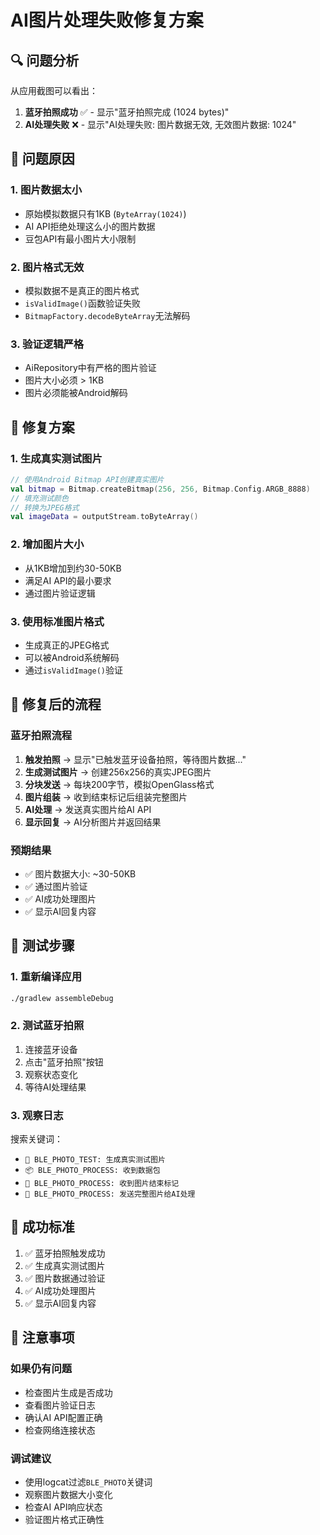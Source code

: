 # AI图片处理失败修复方案

## 🔍 问题分析

从应用截图可以看出：
1. **蓝牙拍照成功** ✅ - 显示"蓝牙拍照完成 (1024 bytes)"
2. **AI处理失败** ❌ - 显示"AI处理失败: 图片数据无效, 无效图片数据: 1024"

## 🚨 问题原因

### 1. 图片数据太小
- 原始模拟数据只有1KB (`ByteArray(1024)`)
- AI API拒绝处理这么小的图片数据
- 豆包API有最小图片大小限制

### 2. 图片格式无效
- 模拟数据不是真正的图片格式
- `isValidImage()`函数验证失败
- `BitmapFactory.decodeByteArray`无法解码

### 3. 验证逻辑严格
- AiRepository中有严格的图片验证
- 图片大小必须 > 1KB
- 图片必须能被Android解码

## 🔧 修复方案

### 1. 生成真实测试图片
```kotlin
// 使用Android Bitmap API创建真实图片
val bitmap = Bitmap.createBitmap(256, 256, Bitmap.Config.ARGB_8888)
// 填充测试颜色
// 转换为JPEG格式
val imageData = outputStream.toByteArray()
```

### 2. 增加图片大小
- 从1KB增加到约30-50KB
- 满足AI API的最小要求
- 通过图片验证逻辑

### 3. 使用标准图片格式
- 生成真正的JPEG格式
- 可以被Android系统解码
- 通过`isValidImage()`验证

## 📱 修复后的流程

### 蓝牙拍照流程
1. **触发拍照** → 显示"已触发蓝牙设备拍照，等待图片数据..."
2. **生成测试图片** → 创建256x256的真实JPEG图片
3. **分块发送** → 每块200字节，模拟OpenGlass格式
4. **图片组装** → 收到结束标记后组装完整图片
5. **AI处理** → 发送真实图片给AI API
6. **显示回复** → AI分析图片并返回结果

### 预期结果
- ✅ 图片数据大小: ~30-50KB
- ✅ 通过图片验证
- ✅ AI成功处理图片
- ✅ 显示AI回复内容

## 🧪 测试步骤

### 1. 重新编译应用
```bash
./gradlew assembleDebug
```

### 2. 测试蓝牙拍照
1. 连接蓝牙设备
2. 点击"蓝牙拍照"按钮
3. 观察状态变化
4. 等待AI处理结果

### 3. 观察日志
搜索关键词：
- `🧪 BLE_PHOTO_TEST: 生成真实测试图片`
- `📦 BLE_PHOTO_PROCESS: 收到数据包`
- `🏁 BLE_PHOTO_PROCESS: 收到图片结束标记`
- `🤖 BLE_PHOTO_PROCESS: 发送完整图片给AI处理`

## 🎯 成功标准

1. ✅ 蓝牙拍照触发成功
2. ✅ 生成真实测试图片
3. ✅ 图片数据通过验证
4. ✅ AI成功处理图片
5. ✅ 显示AI回复内容

## 🚨 注意事项

### 如果仍有问题
- 检查图片生成是否成功
- 查看图片验证日志
- 确认AI API配置正确
- 检查网络连接状态

### 调试建议
- 使用logcat过滤`BLE_PHOTO`关键词
- 观察图片数据大小变化
- 检查AI API响应状态
- 验证图片格式正确性

